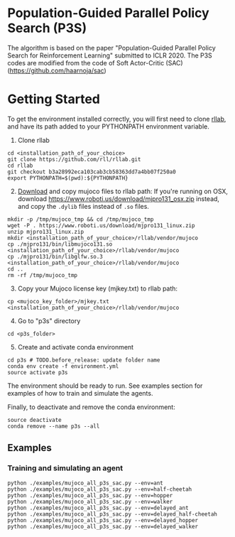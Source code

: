 # Population-Guided Parallel Policy Search (P3S)

The algorithm is based on the paper "Population-Guided Parallel Policy Search for Reinforcement Learning" submitted to ICLR 2020.
The P3S codes are modified from the code of Soft Actor-Critic (SAC) (https://github.com/haarnoja/sac)

# Getting Started

To get the environment installed correctly, you will first need to clone [rllab](https://github.com/rll/rllab), and have its path added to your PYTHONPATH environment variable.

1. Clone rllab

```
cd <installation_path_of_your_choice>
git clone https://github.com/rll/rllab.git
cd rllab
git checkout b3a28992eca103cab3cb58363dd7a4bb07f250a0
export PYTHONPATH=$(pwd):${PYTHONPATH}
```

2. [Download](https://www.roboti.us/index.html) and copy mujoco files to rllab path:
   If you're running on OSX, download https://www.roboti.us/download/mjpro131_osx.zip instead, and copy the `.dylib` files instead of `.so` files.

```
mkdir -p /tmp/mujoco_tmp && cd /tmp/mujoco_tmp
wget -P . https://www.roboti.us/download/mjpro131_linux.zip
unzip mjpro131_linux.zip
mkdir <installation_path_of_your_choice>/rllab/vendor/mujoco
cp ./mjpro131/bin/libmujoco131.so <installation_path_of_your_choice>/rllab/vendor/mujoco
cp ./mjpro131/bin/libglfw.so.3 <installation_path_of_your_choice>/rllab/vendor/mujoco
cd ..
rm -rf /tmp/mujoco_tmp
```

3. Copy your Mujoco license key (mjkey.txt) to rllab path:

```
cp <mujoco_key_folder>/mjkey.txt <installation_path_of_your_choice>/rllab/vendor/mujoco
```

4. Go to "p3s" directory

```
cd <p3s_folder>
```

5. Create and activate conda environment

```
cd p3s # TODO.before_release: update folder name
conda env create -f environment.yml
source activate p3s
```

The environment should be ready to run. See examples section for examples of how to train and simulate the agents.

Finally, to deactivate and remove the conda environment:

```
source deactivate
conda remove --name p3s --all
```

## Examples

### Training and simulating an agent

```
python ./examples/mujoco_all_p3s_sac.py --env=ant
python ./examples/mujoco_all_p3s_sac.py --env=half-cheetah
python ./examples/mujoco_all_p3s_sac.py --env=hopper
python ./examples/mujoco_all_p3s_sac.py --env=walker
python ./examples/mujoco_all_p3s_sac.py --env=delayed_ant
python ./examples/mujoco_all_p3s_sac.py --env=delayed_half-cheetah
python ./examples/mujoco_all_p3s_sac.py --env=delayed_hopper
python ./examples/mujoco_all_p3s_sac.py --env=delayed_walker
```
